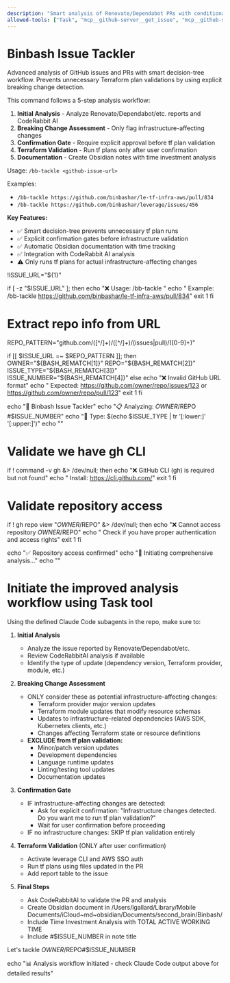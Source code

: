 ```yaml
---
description: "Smart analysis of Renovate/Dependabot PRs with conditional Terraform validation"
allowed-tools: ["Task", "mcp__github-server__get_issue", "mcp__github-server__get_pull_request", "mcp__github-server__add_issue_comment", "mcp__obsidian__search_notes", "mcp__obsidian__read_notes", "Bash"]
---
```


# Binbash Issue Tackler

Advanced analysis of GitHub issues and PRs with smart decision-tree workflow. Prevents unnecessary Terraform plan validations by using explicit breaking change detection.

This command follows a 5-step analysis workflow:
1. **Initial Analysis** - Analyze Renovate/Dependabot/etc. reports and CodeRabbit AI
2. **Breaking Change Assessment** - Only flag infrastructure-affecting changes  
3. **Confirmation Gate** - Require explicit approval before tf plan validation
4. **Terraform Validation** - Run tf plans only after user confirmation
5. **Documentation** - Create Obsidian notes with time investment analysis

Usage: `/bb-tackle <github-issue-url>`

Examples:
- `/bb-tackle https://github.com/binbashar/le-tf-infra-aws/pull/834`
- `/bb-tackle https://github.com/binbashar/leverage/issues/456`

**Key Features:**
- ✅ Smart decision-tree prevents unnecessary tf plan runs
- ✅ Explicit confirmation gates before infrastructure validation  
- ✅ Automatic Obsidian documentation with time tracking
- ✅ Integration with CodeRabbit AI analysis
- ⚠️  Only runs tf plans for actual infrastructure-affecting changes

!ISSUE_URL="${1}"

if [ -z "$ISSUE_URL" ]; then
  echo "❌ Usage: /bb-tackle <github-issue-url>"
  echo "   Example: /bb-tackle https://github.com/binbashar/le-tf-infra-aws/pull/834"
  exit 1
fi

# Extract repo info from URL
REPO_PATTERN="github\.com/([^/]+)/([^/]+)/(issues|pull)/([0-9]+)"

if [[ $ISSUE_URL =~ $REPO_PATTERN ]]; then
  OWNER="${BASH_REMATCH[1]}"
  REPO="${BASH_REMATCH[2]}"
  ISSUE_TYPE="${BASH_REMATCH[3]}"
  ISSUE_NUMBER="${BASH_REMATCH[4]}"
else
  echo "❌ Invalid GitHub URL format"
  echo "   Expected: https://github.com/owner/repo/issues/123 or https://github.com/owner/repo/pull/123"
  exit 1
fi

echo "🚀 Binbash Issue Tackler"
echo "📋 Analyzing: $OWNER/$REPO #$ISSUE_NUMBER"
echo "📂 Type: $(echo $ISSUE_TYPE | tr '[:lower:]' '[:upper:]')"
echo ""

# Validate we have gh CLI
if ! command -v gh &> /dev/null; then
  echo "❌ GitHub CLI (gh) is required but not found"
  echo "   Install: https://cli.github.com/"
  exit 1
fi

# Validate repository access
if ! gh repo view "$OWNER/$REPO" &> /dev/null; then
  echo "❌ Cannot access repository $OWNER/$REPO"
  echo "   Check if you have proper authentication and access rights"
  exit 1
fi

echo "✅ Repository access confirmed"
echo "🔄 Initiating comprehensive analysis..."
echo ""

# Initiate the improved analysis workflow using Task tool
Using the defined Claude Code subagents in the repo, make sure to:

1. **Initial Analysis**
   - Analyze the issue reported by Renovate/Dependabot/etc.
   - Review CodeRabbitAI analysis if available
   - Identify the type of update (dependency version, Terraform provider, module, etc.)

2. **Breaking Change Assessment**
   - ONLY consider these as potential infrastructure-affecting changes:
     * Terraform provider major version updates
     * Terraform module updates that modify resource schemas
     * Updates to infrastructure-related dependencies (AWS SDK, Kubernetes clients, etc.)
     * Changes affecting Terraform state or resource definitions
   - **EXCLUDE from tf plan validation:**
     * Minor/patch version updates
     * Development dependencies
     * Language runtime updates
     * Linting/testing tool updates
     * Documentation updates

3. **Confirmation Gate**
   - IF infrastructure-affecting changes are detected:
     * Ask for explicit confirmation: "Infrastructure changes detected. Do you want me to run tf plan validation?"
     * Wait for user confirmation before proceeding
   - IF no infrastructure changes: SKIP tf plan validation entirely

4. **Terraform Validation** (ONLY after user confirmation)
   - Activate leverage CLI and AWS SSO auth
   - Run tf plans using files updated in the PR
   - Add report table to the issue

5. **Final Steps**
   - Ask CodeRabbitAI to validate the PR and analysis
   - Create Obsidian document in /Users/lgallard/Library/Mobile Documents/iCloud~md~obsidian/Documents/second_brain/Binbash/
   - Include Time Investment Analysis with TOTAL ACTIVE WORKING TIME
   - Include #$ISSUE_NUMBER in note title

Let's tackle $OWNER/$REPO#$ISSUE_NUMBER

echo "📊 Analysis workflow initiated - check Claude Code output above for detailed results"